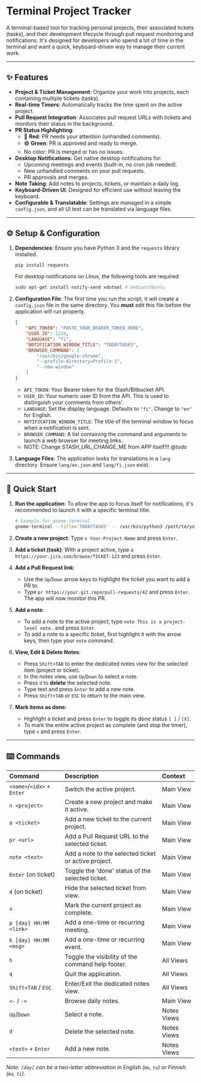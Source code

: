 # Terminal Project Tracker

A terminal-based tool for tracking personal projects, their associated tickets (tasks), and their development lifecycle through pull request monitoring and notifications. It's designed for developers who spend a lot of time in the terminal and want a quick, keyboard-driven way to manage their current work.

---

## ✨ Features

* **Project & Ticket Management**: Organize your work into projects, each containing multiple tickets (tasks).
* **Real-time Timers**: Automatically tracks the time spent on the active project.
* **Pull Request Integration**: Associates pull request URLs with tickets and monitors their status in the background.
* **PR Status Highlighting**:
    * 🔴 **Red**: PR needs your attention (unhandled comments).
    * 🟢 **Green**: PR is approved and ready to merge.
    * No color: PR is merged or has no issues.
* **Desktop Notifications**: Get native desktop notifications for:
    * Upcoming meetings and events (built-in, no cron job needed).
    * New unhandled comments on your pull requests.
    * PR approvals and merges.
* **Note Taking**: Add notes to projects, tickets, or maintain a daily log.
* **Keyboard-Driven UI**: Designed for efficient use without leaving the keyboard.
* **Configurable & Translatable**: Settings are managed in a simple `config.json`, and all UI text can be translated via language files.

---

## ⚙️ Setup & Configuration

1.  **Dependencies**: Ensure you have Python 3 and the `requests` library installed.
    ```bash
    pip install requests
    ```
    For desktop notifications on Linux, the following tools are required:
    ```bash
    sudo apt-get install notify-send xdotool # Debian/Ubuntu
    ```

2.  **Configuration File**: The first time you run the script, it will create a `config.json` file in the same directory. You **must** edit this file before the application will run properly.

    ```json
    {
        "API_TOKEN": "PASTE_YOUR_BEARER_TOKEN_HERE",
        "USER_ID": 1234,
        "LANGUAGE": "fi",
        "NOTIFICATION_WINDOW_TITLE": "TODAYTASKS",
        "BROWSER_COMMAND": [
            "/usr/bin/google-chrome",
            "--profile-directory=Profile 1",
            "--new-window"
        ]
    }
    ```
    * `API_TOKEN`: Your Bearer token for the Stash/Bitbucket API.
    * `USER_ID`: Your numeric user ID from the API. This is used to distinguish your comments from others'.
    * `LANGUAGE`: Set the display language. Defaults to `"fi"`. Change to `"en"` for English.
    * `NOTIFICATION_WINDOW_TITLE`: The title of the terminal window to focus when a notification is sent.
    * `BROWSER_COMMAND`: A list containing the command and arguments to launch a web browser for meeting links.
    * NOTE: Change STASH_URL_CHANGE_ME from APP itself!!! @todo

3.  **Language Files**: The application looks for translations in a `lang` directory. Ensure `lang/en.json` and `lang/fi.json` exist.

---

## 🚀 Quick Start

1.  **Run the application**:
    To allow the app to focus itself for notifications, it's recommended to launch it with a specific terminal title.
    ```bash
    # Example for gnome-terminal
    gnome-terminal --title='TODAYTASKS' -- /usr/bin/python3 /path/to/your/jira_tracker.py
    ```

2.  **Create a new project**:
    Type `n Your-Project-Name` and press `Enter`.

3.  **Add a ticket (task)**:
    With a project active, type `a https://your.jira.com/browse/TICKET-123` and press `Enter`.

4.  **Add a Pull Request link**:
    * Use the `Up`/`Down` arrow keys to highlight the ticket you want to add a PR to.
    * Type `pr https://your.git.repo/pull-requests/42` and press `Enter`. The app will now monitor this PR.

5.  **Add a note**:
    * To add a note to the active project, type `note This is a project-level note.` and press `Enter`.
    * To add a note to a specific ticket, first highlight it with the arrow keys, then type your `note` command.

6.  **View, Edit & Delete Notes**:
    * Press `Shift+TAB` to enter the dedicated notes view for the selected item (project or ticket).
    * In the notes view, use `Up`/`Down` to select a note.
    * Press `d` to **delete** the selected note.
    * Type text and press `Enter` to add a new note.
    * Press `Shift+TAB` or `ESC` to return to the main view.

7.  **Mark items as done**:
    * Highlight a ticket and press `Enter` to toggle its done status `[ ]` / `[X]`.
    * To mark the entire active project as complete (and stop the timer), type `x` and press `Enter`.

---

## ⌨️ Commands

| Command | Description | Context |
| :--- | :--- | :--- |
| `<name>`/`<idx>` + `Enter`| Switch the active project. | Main View |
| `n <project>` | Create a new project and make it active. | Main View |
| `a <ticket>` | Add a new ticket to the current project. | Main View |
| `pr <url>` | Add a Pull Request URL to the selected ticket. | Main View |
| `note <text>` | Add a note to the selected ticket or active project. | Main View |
| `Enter` (on ticket) | Toggle the 'done' status of the selected ticket. | Main View |
| `d` (on ticket) | Hide the selected ticket from view. | Main View |
| `x` | Mark the current project as complete. | Main View |
| `p [day] HH:MM <link>` | Add a one-time or recurring meeting. | Main View |
| `k [day] HH:MM <msg>` | Add a one-time or recurring event. | Main View |
| `h` | Toggle the visibility of the command help footer. | All Views |
| `q` | Quit the application. | All Views |
| `Shift+TAB` / `ESC` | Enter/Exit the dedicated notes view. | All Views |
| `<-` / `->` | Browse daily notes. | Main View |
| `Up`/`Down` | Select a note. | Notes Views |
| `d` | Delete the selected note. | Notes Views |
| `<text>` + `Enter` | Add a new note. | Notes Views |

*Note: `[day]` can be a two-letter abbreviation in English (`mo`, `tu`) or Finnish (`ma`, `ti`).*